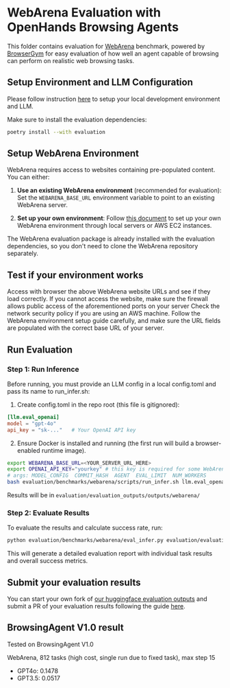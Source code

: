 # WebArena Evaluation with OpenHands Browsing Agents

This folder contains evaluation for [WebArena](https://github.com/web-arena-x/webarena) benchmark, powered by [BrowserGym](https://github.com/ServiceNow/BrowserGym) for easy evaluation of how well an agent capable of browsing can perform on realistic web browsing tasks.

## Setup Environment and LLM Configuration

Please follow instruction [here](../../README.md#setup) to setup your local development environment and LLM.

Make sure to install the evaluation dependencies:

```bash
poetry install --with evaluation
```

## Setup WebArena Environment

WebArena requires access to websites containing pre-populated content. You can either:

1. **Use an existing WebArena environment** (recommended for evaluation): Set the `WEBARENA_BASE_URL` environment variable to point to an existing WebArena server.

2. **Set up your own environment**: Follow [this document](https://github.com/web-arena-x/webarena/blob/main/environment_docker/README.md) to set up your own WebArena environment through local servers or AWS EC2 instances.

The WebArena evaluation package is already installed with the evaluation dependencies, so you don't need to clone the WebArena repository separately.

## Test if your environment works

Access with browser the above WebArena website URLs and see if they load correctly.
If you cannot access the website, make sure the firewall allows public access of the aforementioned ports on your server
Check the network security policy if you are using an AWS machine.
Follow the WebArena environment setup guide carefully, and make sure the URL fields are populated with the correct base URL of your server.

## Run Evaluation

### Step 1: Run Inference
Before running, you must provide an LLM config in a local config.toml and pass its name to run_infer.sh:

1) Create config.toml in the repo root (this file is gitignored):

```toml
[llm.eval_openai]
model = "gpt-4o"
api_key = "sk-..."   # Your OpenAI API key
```

2) Ensure Docker is installed and running (the first run will build a browser-enabled runtime image).


```bash
export WEBARENA_BASE_URL=<YOUR_SERVER_URL_HERE>
export OPENAI_API_KEY="yourkey" # this key is required for some WebArena validators that utilize LLMs
# args: MODEL_CONFIG  COMMIT_HASH  AGENT  EVAL_LIMIT  NUM_WORKERS
bash evaluation/benchmarks/webarena/scripts/run_infer.sh llm.eval_openai HEAD BrowsingAgent 3 1
```

Results will be in `evaluation/evaluation_outputs/outputs/webarena/`

### Step 2: Evaluate Results

To evaluate the results and calculate success rate, run:

```bash
python evaluation/benchmarks/webarena/eval_infer.py evaluation/evaluation_outputs/outputs/webarena/SOME_AGENT/EXP_NAME/output.jsonl
```

This will generate a detailed evaluation report with individual task results and overall success metrics.

## Submit your evaluation results

You can start your own fork of [our huggingface evaluation outputs](https://huggingface.co/spaces/OpenHands/evaluation) and submit a PR of your evaluation results following the guide [here](https://huggingface.co/docs/hub/en/repositories-pull-requests-discussions#pull-requests-and-discussions).

## BrowsingAgent V1.0 result

Tested on BrowsingAgent V1.0

WebArena, 812 tasks (high cost, single run due to fixed task), max step 15

- GPT4o: 0.1478
- GPT3.5: 0.0517
